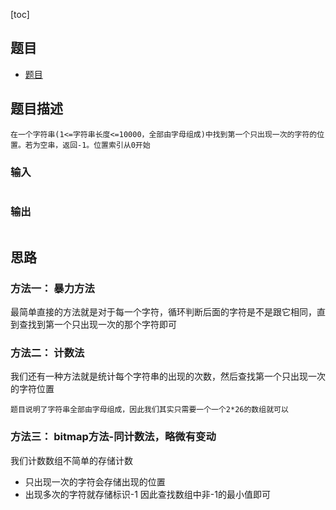 [toc]

## 题目
- [题目](https://blog.csdn.net/gatieme/article/details/51319158)

## 题目描述
```text
在一个字符串(1<=字符串长度<=10000，全部由字母组成)中找到第一个只出现一次的字符的位置。若为空串，返回-1。位置索引从0开始
```

### 输入 
```text
```

### 输出
```text
```

## 思路
### 方法一： 暴力方法
最简单直接的方法就是对于每一个字符，循环判断后面的字符是不是跟它相同，直到查找到第一个只出现一次的那个字符即可

### 方法二： 计数法
我们还有一种方法就是统计每个字符串的出现的次数，然后查找第一个只出现一次的字符位置
```text
题目说明了字符串全部由字母组成，因此我们其实只需要一个一个2*26的数组就可以
```

### 方法三： bitmap方法-同计数法，略微有变动
我们计数数组不简单的存储计数 
* 只出现一次的字符会存储出现的位置 
* 出现多次的字符就存储标识-1 
因此查找数组中非-1的最小值即可
